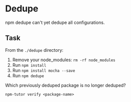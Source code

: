# Dedupe

npm dedupe can't yet dedupe all configurations.

## Task

From the `./dedupe` directory:

1. Remove your node_modules: `rm -rf node_modules`
3. Run `npm install`
2. Run `npm install mocha --save`
4. Run `npm dedupe`

Which previously deduped package is no longer deduped?

```
npm-tutor verify <package-name>
```
